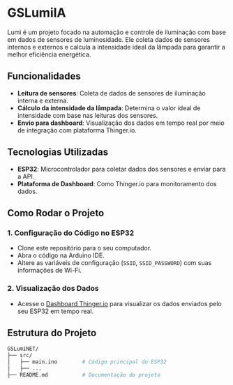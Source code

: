 
# GSLumiIA

Lumi é um projeto focado na automação e controle de iluminação com base em dados de sensores de luminosidade. Ele coleta dados de sensores internos e externos e calcula a intensidade ideal da lâmpada para garantir a melhor eficiência energética.

## Funcionalidades

- **Leitura de sensores**: Coleta de dados de sensores de iluminação interna e externa.
- **Cálculo da intensidade da lâmpada**: Determina o valor ideal de intensidade com base nas leituras dos sensores.
- **Envio para dashboard**: Visualização dos dados em tempo real por meio de integração com plataforma Thinger.io.

## Tecnologias Utilizadas

- **ESP32**: Microcontrolador para coletar dados dos sensores e enviar para a API.
- **Plataforma de Dashboard**: Como Thinger.io para monitoramento dos dados.

## Como Rodar o Projeto

### 1. **Configuração do Código no ESP32**

- Clone este repositório para o seu computador.
- Abra o código na Arduino IDE.
- Altere as variáveis de configuração (`SSID`, `SSID_PASSWORD`) com suas informações de Wi-Fi.

### 2. **Visualização dos Dados**

- Acesse o [Dashboard Thinger.io](https://console.thinger.io/dashboards/dash?authorization=eyJhbGciOiJIUzI1NiIsInR5cCI6IkpXVCJ9.eyJqdGkiOiJEYXNoYm9hcmRfZGFzaCIsInN2ciI6InVzLWVhc3QuYXdzLnRoaW5nZXIuaW8iLCJ1c3IiOiJlemVxdWllbGZlaW8xMjM0NTYifQ.HnRGGoDEz6seye_I7tPXAsfD8cD_q23qXi5XCeO2eUE) para visualizar os dados enviados pelo seu ESP32 em tempo real.

## Estrutura do Projeto

```bash
GSLumiNET/
├── src/
│   ├── main.ino        # Código principal do ESP32
│   ├── ...
├── README.md           # Documentação do projeto
```
